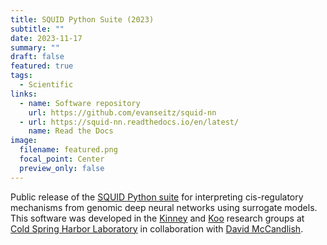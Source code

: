 ```yaml
---
title: SQUID Python Suite (2023)
subtitle: ""
date: 2023-11-17
summary: ""
draft: false
featured: true
tags:
  - Scientific
links:
  - name: Software repository
    url: https://github.com/evanseitz/squid-nn
  - url: https://squid-nn.readthedocs.io/en/latest/
    name: Read the Docs
image:
  filename: featured.png
  focal_point: Center
  preview_only: false
---
```


Public release of the [SQUID Python suite](https://github.com/evanseitz/squid-nn) for interpreting cis-regulatory mechanisms from genomic deep neural networks using surrogate models. This software was developed in the [Kinney](https://kinneylab.labsites.cshl.edu/) and [Koo](https://koolab.cshl.edu/) research groups at [Cold Spring Harbor Laboratory](https://www.cshl.edu/) in collaboration with [David McCandlish](https://www.cshl.edu/research/faculty-staff/david-mccandlish/).


